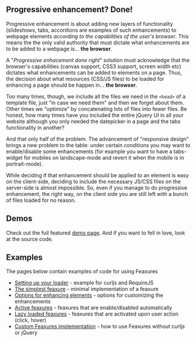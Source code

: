 

## Progressive enhancement? Done!

Progressive enhancement is about adding new layers of functionality (slideshows, tabs, accordions are examples of such enhancements) to webpage elements <em>according to the capabilities of the user's browser</em>. This means the the only valid authority that must dictate what enhancements are to be added to a webpage is... <strong>the browser</strong>.

A "<em>Progressive enhacement done right</em>" solution must acknowledge that the browser's capabilities (canvas support, CSS3 support, screen width etc) dictates what enhancements can be added to elements on a page. Thus, the decision about what resources (CSS/JS files) to be loaded for enhancing a page should be happen in... <strong>the browser</strong>.

Too many times, though, we include all the files we need in the <code>&lt;head&gt;</code> of a template file, just "in case we need them" and then we forget about them. Other times we "optimize" by concatenating lots of files into fewer files. Be honest, how many times have you included the entire jQuery UI in all your website although you only needed the datepicker in a page and the tabs functionality in another?

And that only half of the problem. The advancement of "responsive design" brings a new problem to the table: under certain conditions you may want to enable/disable some enhancements (for example you want to have a tabs-widget for mobiles on landscape-mode and revert it when the mobile is in portrait-mode). 

While deciding if that enhancement should be applied to an element is easy on the client-side, deciding to include the necessary JS/CSS files on the server-side is almost impossible. So, even if you manage to do progressive enhancement, the right way, on the client side you are still left with a bunch of files loaded for no reason.

## Demos

Check out the full featured [demo page](/demos). And if you want to fell in love, look at the source code.

## Examples

The pages below contain examples of code for using Feaxures
* [Setting up your loader](Examples/Set_up_your_loader) - example for curljs and RequireJS
* [The simplest feaxure](Examples/Basic_feaxure) - minimal implementation of a feaxure
* [Options for enhancing elements](Examples/Element_options) - options for customizing the enhancements
* [Active feaxures](Examples/Active_feaxures) - feaxures that are enable/disabled automatically
* [Lazy loaded feaxures](Examples/Lazy_loaded_feaxures) - feaxures that are activated upon user action (click, hover)
* [Custom Feaxures implementation](Examples/Custom_Feaxures_implementation) - how to use Feaxures without curljs or jQuery
